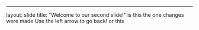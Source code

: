 ---
layout: slide
title: "Welcome to our second slide!"
is this the one
changes were made
Use the left arrow to go back! or this 
